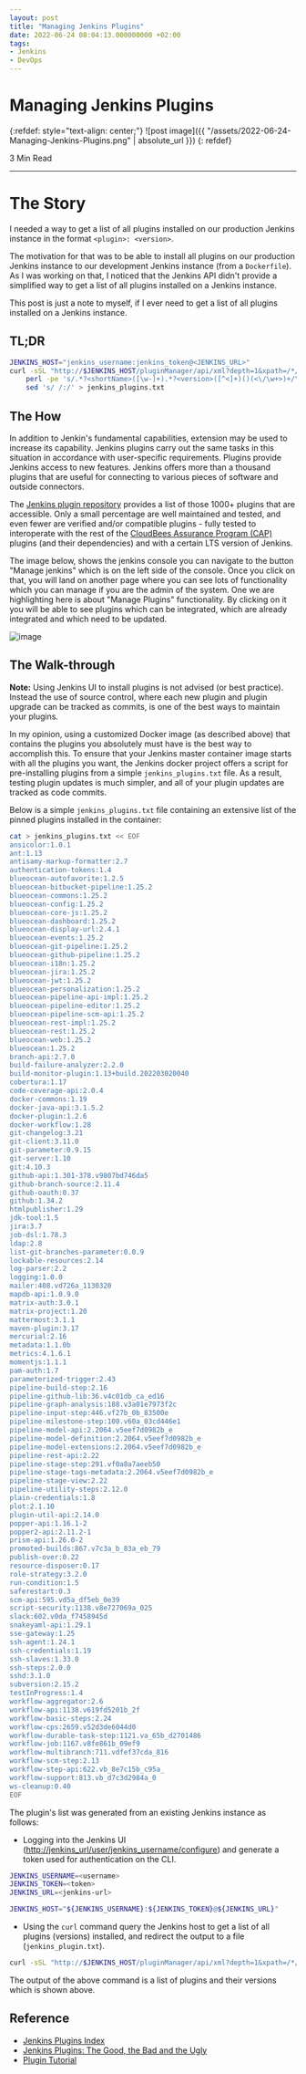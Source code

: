 ```yaml
---
layout: post
title: "Managing Jenkins Plugins"
date: 2022-06-24 08:04:13.000000000 +02:00
tags:
- Jenkins
- DevOps
---
```

# Managing Jenkins Plugins

{:refdef: style="text-align: center;"}
![post image]({{ "/assets/2022-06-24-Managing-Jenkins-Plugins.png" | absolute_url }})
{: refdef}

3 Min Read

---

# The Story

I needed a way to get a list of all plugins installed on our production Jenkins instance in the format `<plugin>: <version>`.

The motivation for that was to be able to install all plugins on our production Jenkins instance to our development Jenkins instance (from a `Dockerfile`). As I was working on that, I noticed that the Jenkins API didn't provide a simplified way to get a list of all plugins installed on a Jenkins instance.

This post is just a note to myself, if I ever need to get a list of all plugins installed on a Jenkins instance.

## TL;DR

```bash
JENKINS_HOST="jenkins_username:jenkins_token@<JENKINS_URL>"
curl -sSL "http://$JENKINS_HOST/pluginManager/api/xml?depth=1&xpath=/*/*/shortName|/*/*/version&wrapper=plugins" | \
    perl -pe 's/.*?<shortName>([\w-]+).*?<version>([^<]+)()(<\/\w+>)+/\1 \2\n/g' | \
    sed 's/ /:/' > jenkins_plugins.txt
```

## The How

In addition to Jenkin's fundamental capabilities, extension may be used to increase its capability. Jenkins plugins carry out the same tasks in this situation in accordance with user-specific requirements. Plugins provide Jenkins access to new features. Jenkins offers more than a thousand plugins that are useful for connecting to various pieces of software and outside connectors.

The [Jenkins plugin repository](https://plugins.jenkins.io/) provides a list of those 1000+ plugins that are accessible. Only a small percentage are well maintained and tested, and even fewer are verified and/or compatible plugins - fully tested to interoperate with the rest of the [CloudBees Assurance Program (CAP)](https://go.cloudbees.com/docs/cloudbees-documentation/assurance-program/) plugins (and their dependencies) and with a certain LTS version of Jenkins.

The image below, shows the jenkins console you can navigate to the button "Manage jenkins" which is on the left side of the console. Once you click on that, you will land on another page where you can see lots of functionality which you can manage if you are the admin of the system. One we are highlighting here is about "Manage Plugins" functionality. By clicking on it you will be able to see plugins which can be integrated, which are already integrated and which need to be updated.

![image](https://user-images.githubusercontent.com/7910856/175473578-2b426473-6b18-44b7-ad0f-93c3c26b00dc.png)

## The Walk-through

**Note:** Using Jenkins UI to install plugins is not advised (or best practice). Instead the use of source control, where each new plugin and plugin upgrade can be tracked as commits, is one of the best ways to maintain your plugins.

In my opinion, using a customized Docker image (as described above) that contains the plugins you absolutely must have is the best way to accomplish this. To ensure that your Jenkins master container image starts with all the plugins you want, the Jenkins docker project offers a script for pre-installing plugins from a simple `jenkins_plugins.txt` file.
As a result, testing plugin updates is much simpler, and all of your plugin updates are tracked as code commits.

Below is a simple `jenkins_plugins.txt` file containing an extensive list of the pinned plugins installed in the container:

```bash
cat > jenkins_plugins.txt << EOF
ansicolor:1.0.1
ant:1.13
antisamy-markup-formatter:2.7
authentication-tokens:1.4
blueocean-autofavorite:1.2.5
blueocean-bitbucket-pipeline:1.25.2
blueocean-commons:1.25.2
blueocean-config:1.25.2
blueocean-core-js:1.25.2
blueocean-dashboard:1.25.2
blueocean-display-url:2.4.1
blueocean-events:1.25.2
blueocean-git-pipeline:1.25.2
blueocean-github-pipeline:1.25.2
blueocean-i18n:1.25.2
blueocean-jira:1.25.2
blueocean-jwt:1.25.2
blueocean-personalization:1.25.2
blueocean-pipeline-api-impl:1.25.2
blueocean-pipeline-editor:1.25.2
blueocean-pipeline-scm-api:1.25.2
blueocean-rest-impl:1.25.2
blueocean-rest:1.25.2
blueocean-web:1.25.2
blueocean:1.25.2
branch-api:2.7.0
build-failure-analyzer:2.2.0
build-monitor-plugin:1.13+build.202203020040
cobertura:1.17
code-coverage-api:2.0.4
docker-commons:1.19
docker-java-api:3.1.5.2
docker-plugin:1.2.6
docker-workflow:1.28
git-changelog:3.21
git-client:3.11.0
git-parameter:0.9.15
git-server:1.10
git:4.10.3
github-api:1.301-378.v9807bd746da5
github-branch-source:2.11.4
github-oauth:0.37
github:1.34.2
htmlpublisher:1.29
jdk-tool:1.5
jira:3.7
job-dsl:1.78.3
ldap:2.8
list-git-branches-parameter:0.0.9
lockable-resources:2.14
log-parser:2.2
logging:1.0.0
mailer:408.vd726a_1130320
mapdb-api:1.0.9.0
matrix-auth:3.0.1
matrix-project:1.20
mattermost:3.1.1
maven-plugin:3.17
mercurial:2.16
metadata:1.1.0b
metrics:4.1.6.1
momentjs:1.1.1
pam-auth:1.7
parameterized-trigger:2.43
pipeline-build-step:2.16
pipeline-github-lib:36.v4c01db_ca_ed16
pipeline-graph-analysis:188.v3a01e7973f2c
pipeline-input-step:446.vf27b_0b_83500e
pipeline-milestone-step:100.v60a_03cd446e1
pipeline-model-api:2.2064.v5eef7d0982b_e
pipeline-model-definition:2.2064.v5eef7d0982b_e
pipeline-model-extensions:2.2064.v5eef7d0982b_e
pipeline-rest-api:2.22
pipeline-stage-step:291.vf0a8a7aeeb50
pipeline-stage-tags-metadata:2.2064.v5eef7d0982b_e
pipeline-stage-view:2.22
pipeline-utility-steps:2.12.0
plain-credentials:1.8
plot:2.1.10
plugin-util-api:2.14.0
popper-api:1.16.1-2
popper2-api:2.11.2-1
prism-api:1.26.0-2
promoted-builds:867.v7c3a_b_83a_eb_79
publish-over:0.22
resource-disposer:0.17
role-strategy:3.2.0
run-condition:1.5
saferestart:0.3
scm-api:595.vd5a_df5eb_0e39
script-security:1138.v8e727069a_025
slack:602.v0da_f7458945d
snakeyaml-api:1.29.1
sse-gateway:1.25
ssh-agent:1.24.1
ssh-credentials:1.19
ssh-slaves:1.33.0
ssh-steps:2.0.0
sshd:3.1.0
subversion:2.15.2
testInProgress:1.4
workflow-aggregator:2.6
workflow-api:1138.v619fd5201b_2f
workflow-basic-steps:2.24
workflow-cps:2659.v52d3de6044d0
workflow-durable-task-step:1121.va_65b_d2701486
workflow-job:1167.v8fe861b_09ef9
workflow-multibranch:711.vdfef37cda_816
workflow-scm-step:2.13
workflow-step-api:622.vb_8e7c15b_c95a_
workflow-support:813.vb_d7c3d2984a_0
ws-cleanup:0.40
EOF
```

The plugin's list was generated from an existing Jenkins instance as follows:

- Logging into the Jenkins UI (<http://jenkins_url/user/jenkins_username/configure>) and generate a token used for authentication on the CLI.

```bash
JENKINS_USERNAME=<username>
JENKINS_TOKEN=<token>
JENKINS_URL=<jenkins-url>

JENKINS_HOST="${JENKINS_USERNAME}:${JENKINS_TOKEN}@${JENKINS_URL}"
```

- Using the `curl` command query the Jenkins host to get a list of all plugins (versions) installed, and redirect the output to a file (`jenkins_plugin.txt`).

```bash
curl -sSL "http://$JENKINS_HOST/pluginManager/api/xml?depth=1&xpath=/*/*/shortName|/*/*/version&wrapper=plugins" | perl -pe 's/.*?<shortName>([\w-]+).*?<version>([^<]+)()(<\/\w+>)+/\1 \2\n/g' | sed 's/ /:/' > jenkins_plugins.txt
```

The output of the above command is a list of plugins and their versions which is shown above.

## Reference

- [Jenkins Plugins Index](https://plugins.jenkins.io/)
- [Jenkins Plugins: The Good, the Bad and the Ugly](https://technologists.dev/posts/jenkins-plugins-good-bad-ugly/)
- [Plugin Tutorial](https://www.jenkins.io/doc/developer/tutorial/)
